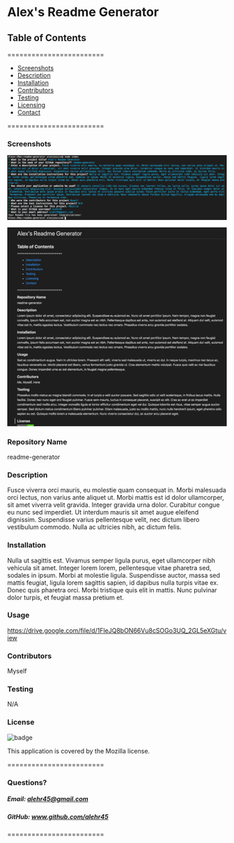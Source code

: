 
# Alex's Readme Generator


## **Table of Contents**
========================
* [Screenshots](#screenshots)
* [Description](#description)
* [Installation](#installation)
* [Contributors](#contributors)
* [Testing](#Testing)
* [Licensing](#Licenses)
* [Contact](#questions)

========================
### **Screenshots**
![alt text](/screenshot1.png)

![alt text](/screenshot2.png)




### **Repository Name**  
readme-generator

### **Description**  
Fusce viverra orci mauris, eu molestie quam consequat in. Morbi malesuada orci lectus, non varius ante aliquet ut. Morbi mattis est id dolor ullamcorper, sit amet viverra velit gravida. Integer gravida urna dolor. Curabitur congue eu nunc sed imperdiet. Ut interdum mauris sit amet augue eleifend dignissim. Suspendisse varius pellentesque velit, nec dictum libero vestibulum commodo. Nulla ac ultricies nibh, ac dictum felis.

### **Installation**  
Nulla ut sagittis est. Vivamus semper ligula purus, eget ullamcorper nibh vehicula sit amet. Integer lorem lorem, pellentesque vitae pharetra sed, sodales in ipsum. Morbi at molestie ligula. Suspendisse auctor, massa sed mattis feugiat, ligula lorem sagittis sapien, id dapibus nulla turpis vitae ex. Donec quis pharetra orci. Morbi tristique quis elit in mattis. Nunc pulvinar dolor turpis, et feugiat massa pretium et.

### **Usage**  
https://drive.google.com/file/d/1FleJQ8bON66Vu8cSOGo3UQ_2GL5eXGtu/view

### **Contributors**  
Myself

### **Testing**  
N/A

### **License**  
![badge](https://img.shields.io/badge/license-Mozilla-brightgreen)  

This application is covered by the Mozilla license. 

========================

### Questions?
##### Email: alehr45@gmail.com
##### GitHub: www.github.com/alehr45  

========================
